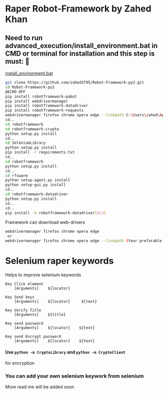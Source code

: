 # Raper Robot-Framework by Zahed Khan


<h2>Need to run advanced_execution/install_environment.bat in CMD or terminal for installation and this step is must: 🚀</h2>

[install_environment.bat](https://github.com/zahed3795/Robot-Framework-py3/blob/master/advanced_execution/install_environment.bat)

```bash
git clone https://github.com/zahed3795/Robot-Framework-py3.git
cd Robot-Framework-py3
@ECHO OFF
pip install robotframework-pabot
pip install webdrivermanager
pip install robotframework-datadriver
pip install robotframework-requests
webdrivermanager firefox chrome opera edge --linkpath C:\Users\zahed\AppData\Local\Programs\Python\Python38
cd..
cd robotframework
cd robotframework-crypto
python setup.py install
cd..
cd SeleniumLibrary
python setup.py install
pip install -r requirements.txt
cd..
cd robotframework
python setup.py install
cd..
cd rfswarm
python setup-agent.py install
python setup-gui.py install
cd..
cd robotframework-datadriver
python setup.py install
cd..
cd..
pip install -U robotframework-datadriver[XLS]
```

Framework can download web-drivers 

```bash
webdrivermanager firefox chrome opera edge 
 or 
webdrivermanager firefox chrome opera edge --linkpath (Your prefarable path)
```
# Selenium raper keywords
Helps to improve selenium keywords
```robotframework
Key Click element
    [Arguments]    ${locator}
    
Key Send keys
    [Arguments]    ${locator}     ${text}   
       
Key Verify Title
    [Arguments]    ${title}  

Key send password 
    [Arguments]    ${locator}    ${text}
    
Key send Encrypt password 
    [Arguments]    ${locator}    ${text}
```
#### Use `python -m CryptoLibrary` and `python -m CryptoClient`
for encryption 

### You can add your own selenium keywork from selenium 

More read me will be added soon


